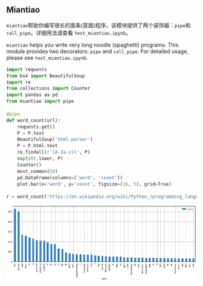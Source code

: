 ## Miantiao

`miantiao`帮助你编写很长的面条(意面)程序。该模块提供了两个装饰器：`pipe`和`call_pipe`。详细用法请查看
`test_miantiao.ipynb`。

`miantiao` helps you write very long noodle (spaghetti) programs. This module provides two decorators: `pipe` and `call_pipe`. For detailed usage, please see
`test_miantiao.ipynb`.

```python
import requests
from bs4 import BeautifulSoup
import re
from collections import Counter
import pandas as pd
from miantiao import pipe

@pipe
def word_count(url):
    requests.get()
    P = P.text
    BeautifulSoup('html.parser')
    P = P.html.text
    re.findall(r'[A-Za-z]+', P)
    map(str.lower, P)
    Counter()
    most_common(50)
    pd.DataFrame(columns=['word', 'count'])
    plot.bar(x='word', y='count', figsize=(16, 5), grid=True)

r = word_count('https://en.wikipedia.org/wiki/Python_(programming_language)');
```

![](example_output.png)
